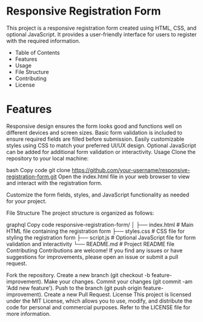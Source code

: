# Responsive Registration Form
This project is a responsive registration form created using HTML, CSS, and optional JavaScript. It provides a user-friendly interface for users to register with the required information.

- Table of Contents
- Features
- Usage
- File Structure
- Contributing
- License


# Features
Responsive design ensures the form looks good and functions well on different devices and screen sizes.
Basic form validation is included to ensure required fields are filled before submission.
Easily customizable styles using CSS to match your preferred UI/UX design.
Optional JavaScript can be added for additional form validation or interactivity.
Usage
Clone the repository to your local machine:

bash
Copy code
git clone https://github.com/your-username/responsive-registration-form.git
Open the index.html file in your web browser to view and interact with the registration form.

Customize the form fields, styles, and JavaScript functionality as needed for your project.

File Structure
The project structure is organized as follows:

graphql
Copy code
responsive-registration-form/
│
├── index.html        # Main HTML file containing the registration form
├── styles.css        # CSS file for styling the registration form
├── script.js         # Optional JavaScript file for form validation and interactivity
└── README.md         # Project README file
Contributing
Contributions are welcome! If you find any issues or have suggestions for improvements, please open an issue or submit a pull request.

Fork the repository.
Create a new branch (git checkout -b feature-improvement).
Make your changes.
Commit your changes (git commit -am 'Add new feature').
Push to the branch (git push origin feature-improvement).
Create a new Pull Request.
License
This project is licensed under the MIT License, which allows you to use, modify, and distribute the code for personal and commercial purposes. Refer to the LICENSE file for more information.